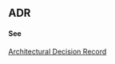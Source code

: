 ## ADR

<h4>See</h4><p><a href="architectural-decision-record">Architectural Decision Record</a></p>

